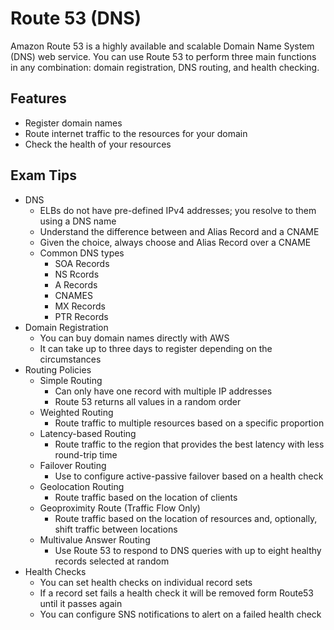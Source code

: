 # Route 53 (DNS)

Amazon Route 53 is a highly available and scalable Domain Name System (DNS) web service. You can use Route 53 to perform three main functions in any combination: domain registration, DNS routing, and health checking.

## Features

- Register domain names
- Route internet traffic to the resources for your domain
- Check the health of your resources

## Exam Tips

- DNS
  - ELBs do not have pre-defined IPv4 addresses; you resolve to them using a DNS name
  - Understand the difference between and Alias Record and a CNAME
  - Given the choice, always choose and Alias Record over a CNAME
  - Common DNS types
    - SOA Records
    - NS Rcords
    - A Records 
    - CNAMES
    - MX Records
    - PTR Records
- Domain Registration
  - You can buy domain names directly with AWS
  - It can take up to three days to register depending on the circumstances
- Routing Policies
  - Simple Routing
    - Can only have one record with multiple IP addresses
    - Route 53 returns all values in a random order
  - Weighted Routing
    - Route traffic to multiple resources based on a specific proportion
  - Latency-based Routing
    - Route traffic to the region that provides the best latency with less round-trip time 
  - Failover Routing
    - Use to configure active-passive failover based on a health check
  - Geolocation Routing
    - Route traffic based on the location of clients
  - Geoproximity Route (Traffic Flow Only)
    - Route traffic based on the location of resources and, optionally, shift traffic between locations
  - Multivalue Answer Routing
    - Use Route 53 to respond to DNS queries with up to eight healthy records selected at random
- Health Checks
  - You can set health checks on individual record sets
  - If a record set fails a health check it will be removed form Route53 until it passes again
  - You can configure SNS notifications to alert on a failed health check